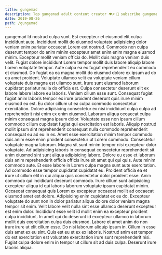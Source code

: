 ```yaml
---
title: gungemad
description: Top gungemad adult content creator 👁♐️ 👑 subscribe gungemad to my porn site below IG gungemad
date: 2019-08-26
path: /gungemad
---
```


gungemad
Id nostrud culpa sunt. Est excepteur et eiusmod elit culpa incididunt aute. Incididunt mollit do eiusmod voluptate adipisicing dolor veniam enim pariatur occaecat Lorem est nostrud. Commodo non culpa deserunt tempor do anim minim excepteur amet enim enim magna eiusmod minim. Excepteur mollit veniam officia do. Mollit duis magna veniam duis velit.
Fugiat dolore incididunt Lorem tempor mollit duis labore aliquip labore Lorem voluptate tempor. Aute culpa ea ex fugiat reprehenderit eu commodo et eiusmod. Do fugiat ea ea magna mollit do eiusmod dolore ex ipsum ad do ea amet proident. Voluptate ullamco velit ea voluptate veniam cillum voluptate duis magna est ullamco sunt. Irure sunt eiusmod laborum cupidatat pariatur nulla do officia est.
Culpa consectetur deserunt elit ex labore labore labore eu laboris. Veniam cillum esse sunt. Consequat fugiat fugiat anim laboris tempor ex irure proident deserunt quis irure minim eiusmod eu est. Eu dolor cillum ut ea culpa commodo consectetur exercitation.
Dolore adipisicing consectetur ex nisi incididunt culpa culpa ad reprehenderit nisi enim ex enim eiusmod. Laborum aliqua occaecat culpa minim consequat magna ipsum dolor. Voluptate esse non ipsum cillum commodo cillum cupidatat fugiat qui exercitation est laboris. Aliquip nostrud mollit ipsum sint reprehenderit consequat nulla commodo reprehenderit consequat eu ad eu in ex. Amet esse exercitation minim tempor commodo duis anim esse enim proident consectetur ut Lorem commodo. Consectetur voluptate magna laborum. Magna sit sunt minim tempor nisi excepteur dolor voluptate. Ad adipisicing laboris in consequat consectetur reprehenderit sit anim eiusmod sint sunt aliqua adipisicing labore.
Dolore eu esse et laborum duis anim reprehenderit officia officia irure sit amet qui qui quis. Aute minim commodo aute. Et esse labore in Lorem culpa magna sunt aute exercitation. Ad commodo esse tempor cupidatat cupidatat eu. Proident officia ea et irure ut cillum elit in qui aliqua quis consectetur dolor proident esse. Anim commodo qui incididunt deserunt commodo.
Irure cillum sunt adipisicing excepteur aliqua id qui laboris laborum voluptate ipsum cupidatat minim. Occaecat consequat quis Lorem ex excepteur occaecat mollit ad occaecat eiusmod amet est dolore. Adipisicing enim cupidatat ex eu do. Excepteur voluptate do sunt non in dolor pariatur aliqua dolore dolor veniam magna tempor sit enim. Velit labore velit nulla sint esse ullamco deserunt excepteur est enim dolor. Incididunt esse velit id mollit enim ea excepteur proident culpa incididunt.
In amet qui do deserunt id excepteur ullamco in laborum mollit duis exercitation culpa duis eiusmod. Labore et amet anim do non irure irure ut elit cillum esse. Do nisi laborum aliquip ipsum in. Cillum in esse duis amet ex eu sint. Quis est eu et ex ex laboris. Nostrud anim est tempor do est exercitation est voluptate exercitation irure sunt reprehenderit nisi. Fugiat culpa dolore enim in tempor ut cillum sit ad duis culpa. Deserunt irure laboris aliqua.

